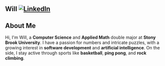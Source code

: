 ## Will [![LinkedIn](https://img.shields.io/badge/linkedin-%230077B5.svg?style=for-the-badge&logo=linkedin&logoColor=white)](https://www.linkedin.com/in/will-li-e271828/)



## About Me

Hi, I'm Will, a **Computer Science** and **Applied Math** double major at **Stony Brook University**. I have a passion for numbers and intricate puzzles, with a growing interest in **software development** and **artificial intelligence**. On the side, I stay active through sports like **basketball**, **ping pong**, and **rock climbing**.


<!--
### Skills:
- **Languages**: Python, Java, HTML, CSS
- **Tools**: Scikit-learn, Pandas, Matplotlib
- **Certifications**: Scripting in Python, Python Data Analysis (Rice University)

---

## Projects

### [resume-helper](https://github.com/w-lly/resume-helper)
- **Overview**: A tool to assist users in creating and formatting professional resumes.
- **Technologies**: Python, Next.js, FastAPI
- **Key Features**: Resume advice/tailoring, cover letter generation, simple interface

---

## Contact
- **LinkedIn**: [William's LinkedIn](https://linkedin.com/in/william-e271828)

---

## Acknowledgments
Thanks to **Break Through Tech AI**, **Stony Brook University**, and **AMNH** for the opportunities to grow in AI/ML and research.
-->



<!--
## Hi there 👋
-->

<!--
**w-lly/w-lly** is a ✨ _special_ ✨ repository because its `README.md` (this file) appears on your GitHub profile.

Here are some ideas to get you started:

- 🔭 I’m currently working on ...
- 🌱 I’m currently learning ...
- 👯 I’m looking to collaborate on ...
- 🤔 I’m looking for help with ...
- 💬 Ask me about ...
- 📫 How to reach me: ...
- 😄 Pronouns: ...
- ⚡ Fun fact: ...
-->
